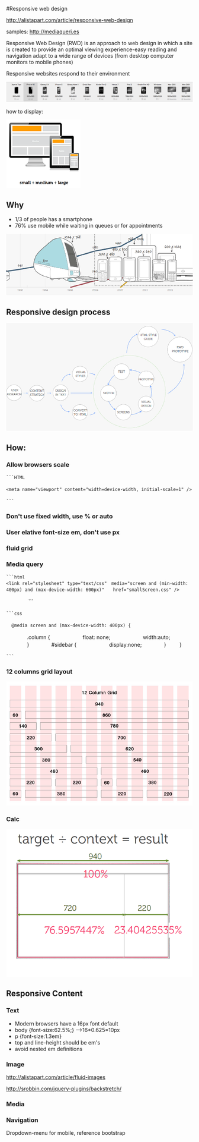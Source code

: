 #Responsive web design

<http://alistapart.com/article/responsive-web-design>

samples:
<http://mediaqueri.es>

Responsive Web Design (RWD) is an approach to web design in which a site is created to provide an optimal viewing experience-easy reading and navigation adapt to a wide range of devices (from desktop computer monitors to mobile phones)

Responsive websites respond to their environment

![devices](../images/devices.png)

how to display:


![responsive-device](../images/responsive-pcs.png)

## Why

* 1/3 of people has a smartphone
* 76% use mobile while waiting in queues or for appointments

![devices-trends](../images/device-trends.png)


## Responsive design process
![RWD Process](../images/responsive-design-process.png)


## How:

### Allow browsers scale

	```HTML
	
	<meta name="viewport" content="width=device-width, initial-scale=1" />
	
	```
### Don't use fixed width, use % or auto

### User elative font-size em, don't use px
### fluid grid
### Media query
	```html
	<link rel="stylesheet" type="text/css"　media="screen and (min-width: 400px) and (max-device-width: 600px)"　　href="smallScreen.css" />
　　　　
	```

	```css
	
	  @media screen and (max-device-width: 400px) {
　　　　.column {
　　　　　　float: none;
　　　　　　width:auto;
　　　　}
　　　　#sidebar {
　　　　　　display:none;
　　　　}
　　 }
	
	
	```


### 12 columns grid layout

![12-cols-grid](../images/12-column-grids-layout.png)

### Calc
![rwd-calc](../images/rwd-calc.png)



## Responsive Content
### Text
* Modern browsers have a 16px font default
* body {font-size:62.5%;} -->16*0.625=10px
* p {font-size:1.3em}
* top and line-height should be em's
* avoid nested em definitions
### Image
<http://alistapart.com/article/fluid-images>

<http://srobbin.com/jquery-plugins/backstretch/>
### Media
### Navigation
Dropdown-menu for mobile, reference bootstrap
